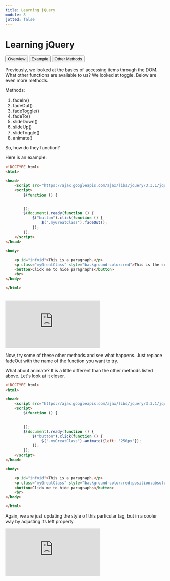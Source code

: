 ```yaml
---
title: Learning jQuery
module: 8
jotted: false
---
```


# Learning jQuery

<div class="tab">
  <button class="tablinks active" onclick="openTab(event, 'Overview')">Overview</button>
<button class="tablinks" onclick="openTab(event, 'example')">Example</button>
<button class="tablinks" onclick="openTab(event, 'other')">Other Methods</button>

</div>
<div id="Overview" class="tabcontent" style="display:block">
<div class="tabhtml" markdown="1">

Previously, we looked at the basics of accessing items through the DOM. What other functions are available to us?  We looked at toggle.  Below are even more methods.

Methods:

1. fadeIn()
2. fadeOut()
3. fadeToggle()
4. fadeTo()
5. slideDown()
6. slideUp()
7. slideToggle()
8. animate()

So, how do they function?

</div>
</div>

<div id="example" class="tabcontent">
<div class="tabhtml" markdown="1">

Here is an example:

```html
<!DOCTYPE html>
<html>

<head>
    <script src="https://ajax.googleapis.com/ajax/libs/jquery/3.3.1/jquery.min.js"></script>
    <script>
        $(function () {


        });
        $(document).ready(function () {
            $("button").click(function () {
                $(".myGreatClass").fadeOut();
            });
        });
    </script>
</head>

<body>

    <p id="infoid">This is a paragraph.</p>
    <p class="myGreatClass" style="background-color:red">This is the second paragraph.</p>
    <button>Click me to hide paragraphs</button>
    <br>
</body>

</html>
```
<br/>

<div class="embed-responsive embed-responsive-16by9"><iframe class="embed-responsive-item" src="https://www.youtube.com/embed/uO4Qxymj26w" frameborder="0" allowfullscreen></iframe></div>

</div>
</div>

<div id="other" class="tabcontent">
<div class="tabhtml" markdown="1">

Now, try some of these other methods and see what happens.  Just replace fadeOut with the name of the function you want to try.

What about animate?  It is a little different than the other methods listed above.  Let's look at it closer.

```html
<!DOCTYPE html>
<html>

<head>
    <script src="https://ajax.googleapis.com/ajax/libs/jquery/3.3.1/jquery.min.js"></script>
    <script>
        $(function () {


        });
        $(document).ready(function () {
            $("button").click(function () {
                $(".myGreatClass").animate({left: '250px'});
            });
        });
    </script>
</head>

<body>

    <p id="infoid">This is a paragraph.</p>
    <p class="myGreatClass" style="background-color:red;position:absolute; top: 100px; left: 25px">This is the second paragraph.</p>
    <button>Click me to hide paragraphs</button>
    <br>
</body>

</html>
```

Again, we are just updating the style of this particular tag, but in a cooler way by adjusting its left property.

<div class="embed-responsive embed-responsive-16by9"><iframe class="embed-responsive-item" src="https://www.youtube.com/embed/72rOPWTTiYA" frameborder="0" allowfullscreen></iframe></div>

</div>
</div>
